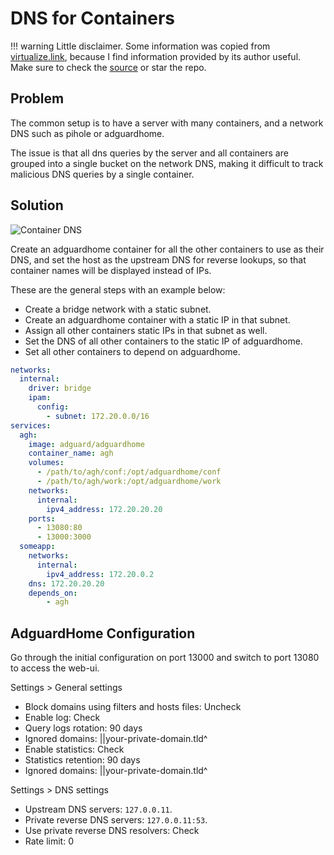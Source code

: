 # DNS for Containers

!!! warning
    Little disclaimer. Some information was copied from [virtualize.link](https://virtualize.link/), because I find information provided by its author useful. Make sure to check the [source](https://github.com/quietsy/advanced-configurations) or star the repo.

## Problem

The common setup is to have a server with many containers, and a network DNS such as pihole or adguardhome.

The issue is that all dns queries by the server and all containers are grouped into a single bucket on the network DNS, making it difficult to track malicious DNS queries by a single container.

## Solution

![Container DNS](images/container-dns/containers-dns.png)

Create an adguardhome container for all the other containers to use as their DNS, and set the host as the upstream DNS for reverse lookups, so that container names will be displayed instead of IPs.

These are the general steps with an example below:

- Create a bridge network with a static subnet.
- Create an adguardhome container with a static IP in that subnet.
- Assign all other containers static IPs in that subnet as well.
- Set the DNS of all other containers to the static IP of adguardhome.
- Set all other containers to depend on adguardhome.

```yaml
networks:
  internal:
    driver: bridge
    ipam:
      config:
        - subnet: 172.20.0.0/16
services:
  agh:
    image: adguard/adguardhome
    container_name: agh
    volumes:
      - /path/to/agh/conf:/opt/adguardhome/conf
      - /path/to/agh/work:/opt/adguardhome/work
    networks:
      internal:
        ipv4_address: 172.20.20.20
    ports:
      - 13080:80
      - 13000:3000
  someapp:
    networks:
      internal:
        ipv4_address: 172.20.0.2
    dns: 172.20.20.20
    depends_on:
        - agh
```

## AdguardHome Configuration

Go through the initial configuration on port 13000 and switch to port 13080 to access the web-ui.

Settings > General settings

- Block domains using filters and hosts files: Uncheck
- Enable log: Check
- Query logs rotation: 90 days
- Ignored domains: ||your-private-domain.tld^
- Enable statistics: Check
- Statistics retention: 90 days
- Ignored domains: ||your-private-domain.tld^

Settings > DNS settings

- Upstream DNS servers: `127.0.0.11`.
- Private reverse DNS servers: `127.0.0.11:53`.
- Use private reverse DNS resolvers: Check
- Rate limit: 0